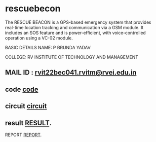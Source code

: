 # rescuebecon
The RESCUE BEACON is a GPS-based emergency system that provides real-time location tracking and communication via a GSM module. It includes an SOS feature and is power-efficient, with voice-controlled operation using a VC-02 module.

BASIC DETAILS
NAME: P BRUNDA YADAV

COLLEGE: RV INSTITUTE OF TECHNOLOGY AND MANAGEMENT

MAIL ID : rvit22bec041.rvitm@rvei.edu.in
---
code
[code](https://github.com/brunda-yadav/rescuebecon/blob/main/code.cpp)
---
circuit
[circuit](https://github.com/brunda-yadav/rescuebecon/blob/main/circuit%20diagram.pdf)
---
result
[RESULT](https://github.com/brunda-yadav/rescuebecon/blob/main/RESULT.pdf).
---
REPORT
[REPORT](https://github.com/brunda-yadav/rescuebecon/blob/main/Rescuebeacon_report(P%20BRUNDA%20YADAV).pdf).

